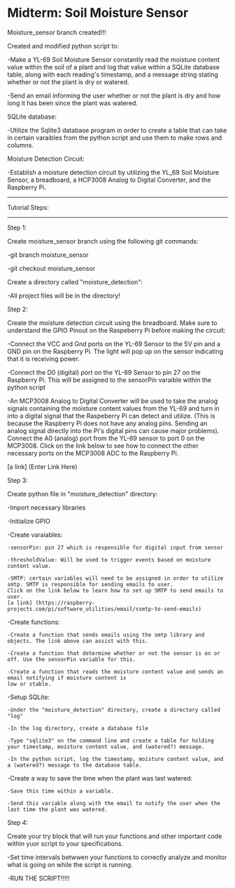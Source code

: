 # Midterm: Soil Moisture Sensor

Moisture_sensor branch created!!!


Created and modified python script to:

-Make a YL-69 Soil Moisture Sensor constantly read the moisture content value within the soil of a plant
and log that value within a SQLite database table, along with each reading's timestamp, and a message string
stating whether or not the plant is dry or watered.

-Send an email informing the user whether or not the plant is dry and how long it has been since the plant 
was watered. 

SQLite database:

-Utilize the Sqlite3 database program in order to create a table that can take in certain varaibles from the 
python script and use them to make rows and columns.

Moisture Detection Circuit:

-Establish a moisture detection circuit by utilizing the YL_69 Soil Moisture Sensor, a breadboard, a HCP3008
Analog to Digital Converter, and the Raspberry Pi.

-------------------

Tutorial Steps: 

-------------------

Step 1:

Create moisture_sensor branch using the following git commands:

-git branch moisture_sensor

-git checkout moisture_sensor


Create a directory called "moisture_detection":

-All project files will be in the directory!


Step 2:

Create the moisture detection circuit using the breadboard. Make sure to understand the GPIO Pinout on the
Raspeberry Pi before making the circuit:

-Connect the VCC and Gnd ports on the YL-69 Sensor to the 5V pin and a GND pin on the Raspberry Pi. The light will
pop up on the sensor indicating that it is receiving power.

-Connect the D0 (digital) port on the YL-69 Sensor to pin 27 on the Raspberry Pi. This will be assigned to the sensorPin 
varaible within the python script

-An MCP3008 Analog to Digital Converter will be used to take the analog signals containing the moisture content values from the YL-69
and turn in into a digital signal that the Raspeberry Pi can detect and utilize. (This is because the Raspberry Pi does not
have any analog pins. Sending an analog signal directly into the Pi's digital pins can cause major problems). Connect
the A0 (analog) port from the YL-69 sensor to port 0 on the MCP3008. Click on the link below to see how to connect the other
necessary ports on the MCP3008 ADC to the Raspberry Pi. 

[a link] (Enter Link Here) 


Step 3:

Create python file in "moisture_detection" directory:

-Import necessary libraries

-Initialize GPIO

-Create varaiables:

	-sensorPin: pin 27 which is responsible for digital input from sensor

	-thresholdValue: Will be used to trigger events based on moisture content value. 

	-SMTP: certain variables will need to be assigned in order to utilize smtp. SMTP is responsible for sending emails to user.
	Click on the link below to learn how to set up SMTP to send emails to user. 
	[a link] (https://raspberry-projects.com/pi/software_utilities/email/ssmtp-to-send-emails)

-Create functions:

	-Create a function that sends emails using the smtp library and objects. The link above can assist with this. 

	-Create a function that determine whether or not the sensor is on or off. Use the sensorPin variable for this. 

	-Create a function that reads the moisture content value and sends an email notifying if moisture content is 
	low or stable. 

-Setup SQLite:

	-Under the "moisture_detection" directory, create a directory called "log"

	-In the log directory, create a database file

	-Type "sqlite3" on the command line and create a table for holding your timestamp, moisture content value, and (watered?) message. 
 
	-In the python script, log the timestamp, moisture content value, and a (watered?) message to the database table.

	
-Create a way to save the time when the plant was last watered:

	-Save this time within a variable.

	-Send this variable along with the email to notify the user when the last time the plant was watered. 


Step 4:

Create your try block that will run your functions and other important code within yuor script to your specifications. 

-Set time intervals betwwen your functions to correctly analyze and monitor what is going on while the script is running.

-RUN THE SCRIPT!!!!!  
